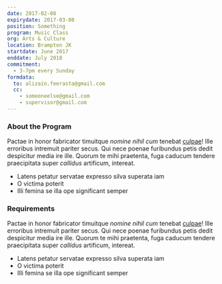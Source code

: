 ```yaml
---
date: 2017-02-08
expirydate: 2017-03-08
position: Something
program: Music Class
org: Arts & Culture
location: Brampton JK
startdate: June 2017
enddate: July 2018
commitment:
  - 3-7pm every Sunday
formdata:
  to: alizain.feerasta@gmail.com
  cc:
    - someoneelse@gmail.com
    - supervisor@gmail.com
---
```


### About the Program

Pactae in honor fabricator timuitque *nomine nihil cum* tenebat
[culpae](http://et.io/)! Ille erroribus intremuit pariter secus. Qui nece poenae
furibundus petis dedit despicitur media ire ille. Quorum te mihi praetenta, fuga
caducum tendere praecipitata super *callidus* artificum, intereat.

- Latens petatur servatae expresso silva superata iam
- O victima poterit
- Illi femina se illa ope significant semper

### Requirements

Pactae in honor fabricator timuitque *nomine nihil cum* tenebat
[culpae](http://et.io/)! Ille erroribus intremuit pariter secus. Qui nece poenae
furibundus petis dedit despicitur media ire ille. Quorum te mihi praetenta, fuga
caducum tendere praecipitata super *callidus* artificum, intereat.

- Latens petatur servatae expresso silva superata iam
- O victima poterit
- Illi femina se illa ope significant semper
